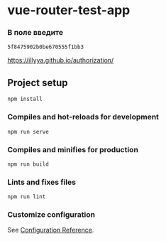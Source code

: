 # vue-router-test-app
### В поле введите 
```
5f8475902b0be670555f1bb3
```
https://illyya.github.io/authorization/
## Project setup
```
npm install
```

### Compiles and hot-reloads for development
```
npm run serve
```

### Compiles and minifies for production
```
npm run build
```

### Lints and fixes files
```
npm run lint
```

### Customize configuration
See [Configuration Reference](https://cli.vuejs.org/config/).

